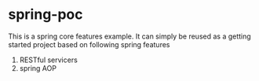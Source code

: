 # spring-poc
This is a spring core features example. It can simply be reused as a getting started project based on following spring features <br>
1. RESTful servicers<br>
2. spring AOP
